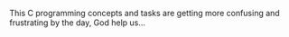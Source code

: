This C programming concepts and tasks are getting more confusing and frustrating by the day, God help us...

